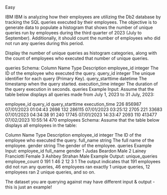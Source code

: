 Easy

IBM
IBM is analyzing how their employees are utilizing the Db2 database by tracking the SQL queries executed by their employees. The objective is to generate data to populate a histogram that shows the number of unique queries run by employees during the third quarter of 2023 (July to September). Additionally, it should count the number of employees who did not run any queries during this period.

Display the number of unique queries as histogram categories, along with the count of employees who executed that number of unique queries.

queries Schema:
Column Name	Type	Description
employee_id	integer	The ID of the employee who executed the query.
query_id	integer	The unique identifier for each query (Primary Key).
query_starttime	datetime	The timestamp when the query started.
execution_time	integer	The duration of the query execution in seconds.
queries Example Input:
Assume that the table below displays all queries made from July 1, 2023 to 31 July, 2023:

employee_id	query_id	query_starttime	execution_time
226	856987	07/01/2023 01:04:43	2698
132	286115	07/01/2023 03:25:12	2705
221	33683	07/01/2023 04:34:38	91
240	17745	07/01/2023 14:33:47	2093
110	413477	07/02/2023 10:55:14	470
employees Schema:
Assume that the table below displays all employees in the table:

Column Name	Type	Description
employee_id	integer	The ID of the employee who executed the query.
full_name	string	The full name of the employee.
gender	string	The gender of the employee.
queries Example Input:
employee_id	full_name	gender
1	Judas Beardon	Male
2	Lainey Franciotti	Female
3	Ashbey Strahan	Male
Example Output:
unique_queries	employee_count
0	191
1	46
2	12
3	1
The output indicates that 191 employees did not run any queries, 46 employees ran exactly 1 unique queries, 12 employees ran 2 unique queries, and so on.

The dataset you are querying against may have different input & output - this is just an example!